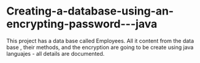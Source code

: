 # Creating-a-database-using-an-encrypting-password---java
 This project has a data base called Employees. All it content from the data base , their methods, and the encryption are going to be create using java languajes - all details are documented.
